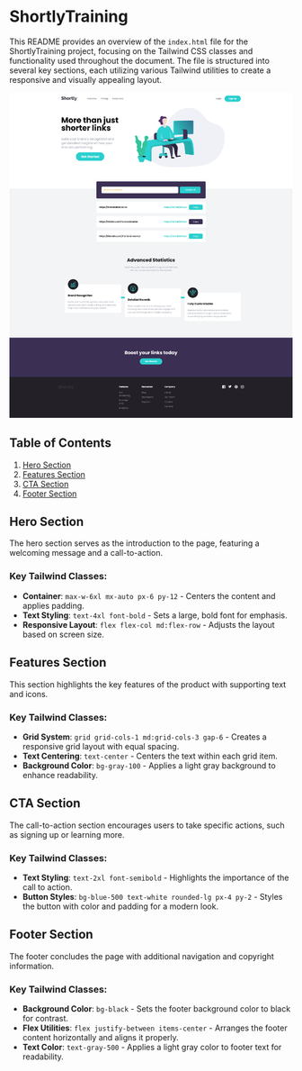 # ShortlyTraining

This README provides an overview of the `index.html` file for the ShortlyTraining project, focusing on the Tailwind CSS classes and functionality used throughout the document. The file is structured into several key sections, each utilizing various Tailwind utilities to create a responsive and visually appealing layout.

![screenshot](screenshot.png)

## Table of Contents
1. [Hero Section](#hero-section)
2. [Features Section](#features-section)
3. [CTA Section](#cta-section)
4. [Footer Section](#footer-section)

## Hero Section

The hero section serves as the introduction to the page, featuring a welcoming message and a call-to-action.

### Key Tailwind Classes:
- **Container**: `max-w-6xl mx-auto px-6 py-12` - Centers the content and applies padding.
- **Text Styling**: `text-4xl font-bold` - Sets a large, bold font for emphasis.
- **Responsive Layout**: `flex flex-col md:flex-row` - Adjusts the layout based on screen size.

## Features Section

This section highlights the key features of the product with supporting text and icons.

### Key Tailwind Classes:
- **Grid System**: `grid grid-cols-1 md:grid-cols-3 gap-6` - Creates a responsive grid layout with equal spacing.
- **Text Centering**: `text-center` - Centers the text within each grid item.
- **Background Color**: `bg-gray-100` - Applies a light gray background to enhance readability.

## CTA Section

The call-to-action section encourages users to take specific actions, such as signing up or learning more.

### Key Tailwind Classes:
- **Text Styling**: `text-2xl font-semibold` - Highlights the importance of the call to action.
- **Button Styles**: `bg-blue-500 text-white rounded-lg px-4 py-2` - Styles the button with color and padding for a modern look.

## Footer Section

The footer concludes the page with additional navigation and copyright information.

### Key Tailwind Classes:
- **Background Color**: `bg-black` - Sets the footer background color to black for contrast.
- **Flex Utilities**: `flex justify-between items-center` - Arranges the footer content horizontally and aligns it properly.
- **Text Color**: `text-gray-500` - Applies a light gray color to footer text for readability.

